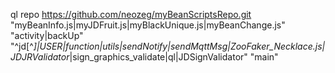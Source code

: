 ql repo https://github.com/neozeg/myBeanScriptsRepo.git "myBeanInfo.js|myJDFruit.js|myBlackUnique.js|myBeanChange.js" "activity|backUp" "^jd[^_]|USER|function|utils|sendNotify|sendMqttMsg|ZooFaker_Necklace.js|JDJRValidator_|sign_graphics_validate|ql|JDSignValidator" "main"
